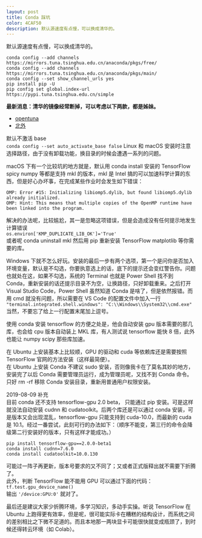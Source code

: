 ```yaml
---
layout: post
title: Conda 踩坑
color: 4CAF50
description: 默认源速度有点慢，可以换成清华的。 
---
```


默认源速度有点慢，可以换成清华的。  

``` cmdline
conda config --add channels https://mirrors.tuna.tsinghua.edu.cn/anaconda/pkgs/free/  
conda config --add channels https://mirrors.tuna.tsinghua.edu.cn/anaconda/pkgs/main/  
conda config --set show_channel_urls yes  
pip install pip -U  
pip config set global.index-url https://pypi.tuna.tsinghua.edu.cn/simple  
```

**最新消息：清华的镜像经常断掉，可以考虑以下两款，都是姊妹。**

- [opentuna](https://opentuna.cn/)
- [北外](https://mirrors.bfsu.edu.cn/) 

默认不激活 base  
`conda config --set auto_activate_base false`
Linux 和 macOS 安装时注意选择路径，由于没有卸载功能，换目录的时候会遭遇一系列的问题。  

macOS 下有一个比较坑的地方就是，默认用 conda install 安装的 TensorFlow spicy numpy 等都是支持 mkl 的版本，mkl 是 Intel 搞的可以加速科学计算的东西，但是好心办坏事，在完成某些作业时会发生如下错误：  

```
OMP: Error #15: Initializing libiomp5.dylib, but found libiomp5.dylib already initialized.  
OMP: Hint: This means that multiple copies of the OpenMP runtime have been linked into the program.  
```

解决的办法呢，比较尴尬，其一是忽略这项错误，但是会造成没有任何提示地发生计算错误  
`os.environ['KMP_DUPLICATE_LIB_OK']='True'`  
或者呢 conda uninstall mkl 然后用 pip 重新安装 TensorFlow matplotlib 等你需要的库。  
  
Windows 下就不怎么好玩。安装的最后一步有两个选项，第一个是问你是否加入环境变量，默认是不勾选，你要执意选上的话，底下的提示还会变红警告你。问题也就处在这，如果不勾选，系统的 Terminal 也就是 Power Shell 找不到 Conda，重新安装的话还提示目录不为空，让换路径，只好卸载重来。之后打开 Visual Studio Code，Power Shell 虽然知道 Conda 是啥了，但是依然报错。而用 cmd 就没有问题，所以需要在 VS Code 的配置文件中加入一行  
`"terminal.integrated.shell.windows": "C:\\Windows\\System32\\cmd.exe"`  
当然，不要忘了给上一行配置末尾加上逗号。  

使用 conda 安装 tensorflow 的方便之处是，他会自动安装 gpu 版本需要的那几库，也会给 cpu 版本自动装上 MKL 库，有人测试说 tensorflow 能快 8 倍，此外也能让 numpy scipy 那些库加速。 

在 Ubuntu 上安装基本上比较顺，GPU 的驱动和 cuda 等依赖库还是需要按照 TensorFlow 官网的方法安装（这样最简便）。  
在 Ubuntu 上安装 Conda 不建议 sudo 安装，否则像我卡在了莫名其妙的地方，安装完了以后 Conda 需要管理员运行，成为管理员呢，又找不到 Conda 命令。只好 rm -rf 移除 Conda 安装目录，重新用普通用户权限安装。  

2019-08-09 补充  
目前 conda 还不支持 tensorflow-gpu 2.0 beta， 只能通过 pip 安装。可是这样就没法自动安装 cudnn 和 cudatoolkit。后两个库还是可以通过 conda 安装，可是版本又会出现混乱，tensorflow-gpu 只能支持到 cuda-10.0，而最新的 cuda 是 10.1。经过一番尝试，此刻可行的办法如下：（顺序不能变，第三行的命令会降级第二行安装好的版本，只有这样才能成功。）  

```
pip install tensorflow-gpu==2.0.0-beta1  
conda install cudnn=7.6.0  
conda install cudatoolkit=10.0.130  
```

可能过一阵子再更新，版本号要求的又不同了；又或者正式版释出就不需要下折腾了。  
此外，判断 TensorFlow 能不能用 GPU 可以通过下面的代码：  
`tf.test.gpu_device_name()`  
输出 `'/device:GPU:0'` 就对了。  

最后还是建议大家少折腾环境，多学习知识，多动手实操。听说 TensorFlow 在 Ubuntu 上跑得更有效率，但是呢，很可能实际卡在糟糕的结构设计，而系统之间的差别相比之下微不足道的。而且本地那一两块显卡可能很快就变成瓶颈了，到时候还得转云环境（如 Colab）。  
